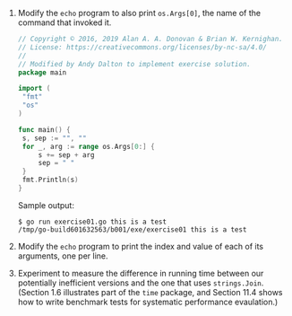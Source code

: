 1. Modify the `echo` program to also print `os.Args[0]`, the name of the command
   that invoked it.

   ```go
   // Copyright © 2016, 2019 Alan A. A. Donovan & Brian W. Kernighan.
   // License: https://creativecommons.org/licenses/by-nc-sa/4.0/
   //
   // Modified by Andy Dalton to implement exercise solution.
   package main
   
   import (
   	"fmt"
   	"os"
   )
   
   func main() {
   	s, sep := "", ""
   	for _, arg := range os.Args[0:] {
   		s += sep + arg
   		sep = " "
   	}
   	fmt.Println(s)
   }
   ```

   Sample output:

   ```
   $ go run exercise01.go this is a test
   /tmp/go-build601632563/b001/exe/exercise01 this is a test
   ```

2. Modify the `echo` program to print the index and value of each of its
   arguments, one per line.

3. Experiment to measure the difference in running time between our potentially
   inefficient versions and the one that uses `strings.Join`. (Section 1.6
   illustrates part of the `time` package, and Section 11.4 shows how to write
   benchmark tests for systematic performance evaulation.)
